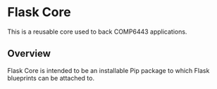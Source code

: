 # Flask Core

This is a reusable core used to back COMP6443 applications.

## Overview

Flask Core is intended to be an installable Pip package to which Flask blueprints can be attached to.

